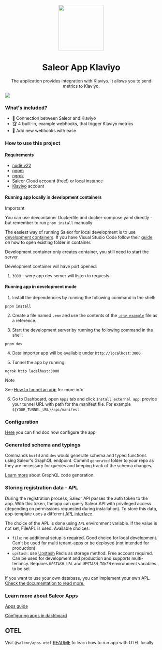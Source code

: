 <div style="text-align: center">
  <img width="150" alt="" src="./public/logo.png">
</div>

<div style="text-align: center">
  <h1>Saleor App Klaviyo</h1>

  <p>The application provides integration with Klaviyo. It allows you to send metrics to Klaviyo.</p>
</div>

![](docs/images/app-screen.png)

### What's included?

- 🧩 Connection between Saleor and Klaviyo
- 🏆 4 built-in, example webhooks, that trigger Klaviyo metrics
- 🎨 Add new webhooks with ease

### How to use this project

#### Requirements

- [node v22](https://nodejs.org)
- [pnpm](https://pnpm.io/)
- [ngrok](https://ngrok.com/)
- Saleor Cloud account (free!) or local instance
- [Klaviyo](https://www.klaviyo.com) account

#### Running app locally in development containers

> [!IMPORTANT]
> You can use devcontainer Dockerfile and docker-compose.yaml directly - but remember to run `pnpm install` manually

The easiest way of running Saleor for local development is to use [development containers](https://containers.dev/).
If you have Visual Studio Code follow their [guide](https://code.visualstudio.com/docs/devcontainers/containers#_quick-start-open-an-existing-folder-in-a-container) on how to open existing folder in container.

Development container only creates container, you still need to start the server.

Development container will have port opened:

1. `3000` - were app dev server will listen to requests

#### Running app in development mode

1. Install the dependencies by running the following command in the shell:

```shell
pnpm install
```

2. Create a file named `.env` and use the contents of the [`.env.example`](./.env.example) file as a reference.

3. Start the development server by running the following command in the shell:

```shell
pnpm dev
```

4. Data importer app will be available under `http://localhost:3000`

5. Tunnel the app by running:

```shell
ngrok http localhost:3000
```

> [!NOTE]
> See [How to tunnel an app](https://docs.saleor.io/developer/extending/apps/developing-with-tunnels) for more info.

6. Go to Dashboard, open `Apps` tab and click `Install external app`, provide your tunnel URL with path for the manifest file. For example `${YOUR_TUNNEL_URL}/api/manifest`

### Configuration

[Here](./docs/configuration.md) you can find doc how configure the app

### Generated schema and typings

Commands `build` and `dev` would generate schema and typed functions using Saleor's GraphQL endpoint. Commit `generated` folder to your repo as they are necessary for queries and keeping track of the schema changes.

[Learn more](https://www.graphql-code-generator.com/) about GraphQL code generation.

### Storing registration data - APL

During the registration process, Saleor API passes the auth token to the app. With this token, the app can query Saleor API with privileged access (depending on permissions requested during installation).
To store this data, app-template uses a different [APL interface](https://github.com/saleor/saleor-app-sdk/blob/main/docs/apl.md).

The choice of the APL is done using `APL` environment variable. If the value is not set, FileAPL is used. Available choices:

- `file`: no additional setup is required. Good choice for local development. Can't be used for multi tenant-apps or be deployed (not intended for production)
- `upstash`: use [Upstash](https://upstash.com/) Redis as storage method. Free account required. Can be used for development and production and supports multi-tenancy. Requires `UPSTASH_URL` and `UPSTASH_TOKEN` environment variables to be set

If you want to use your own database, you can implement your own APL. [Check the documentation to read more.](https://github.com/saleor/saleor-app-sdk/blob/main/docs/apl.md)

### Learn more about Saleor Apps

[Apps guide](https://docs.saleor.io/docs/3.x/developer/extending/apps/key-concepts)

[Configuring apps in dashboard](https://docs.saleor.io/docs/3.x/dashboard/apps)

## OTEL

Visit `@saleor/apps-otel` [README](../../packages/otel/README.md) to learn how to run app with OTEL locally.
